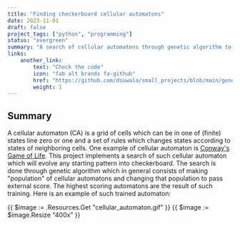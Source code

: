 ```yaml
---
title: "Finding checkerboard cellular automatons"
date: 2023-11-01
draft: false
project_tags: ["python", "programming"]
status: "evergreen"
summary: "A search of cellular automatons through genetic algorithm to always get checkerboard."
links:
    another_link:
        text: "Check the code"
        icon: "fab alt brands fa-github"
        href: "https://github.com/dsuwala/small_projects/blob/main/genetic_algorithm.ipynb"
        weight: 1
---
```

## Summary
A cellular automaton (CA) is a grid of cells which can be in one of (finite) states line zero or 
one and a set of rules which changes states according to states of neighboring cells. One 
example of cellular automaton is [Conway's Game of Life](https://playgameoflife.com/).
This project implements a search of such cellular automaton which will evolve any starting pattern into
checkerboard. 
The search is done through genetic algorithm which in general consists of making "population" of cellular
automatons and changing that population to pass external score. The highest scoring automatons are the
result of such training.
Here is an example of such trained automaton: 

{{ $image := .Resources.Get "cellular_automaton.gif" }}
{{ $image := $image.Resize "400x" }}
<!-- ![example_gif](cellular_automaton.gif) -->
